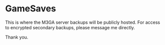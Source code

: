 # GameSaves

This is where the M3GA server backups will be publicly hosted.
For access to encrypted secondary backups, please message me directly.

Thank you.
